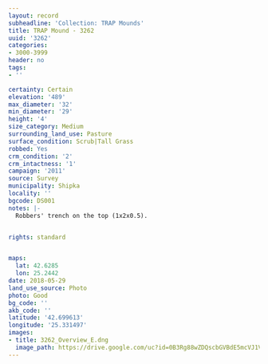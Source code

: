 ```yaml
---
layout: record
subheadline: 'Collection: TRAP Mounds'
title: TRAP Mound - 3262
uuid: '3262'
categories:
- 3000-3999
header: no
tags:
- ''

certainty: Certain
elevation: '489'
max_diameter: '32'
min_diameter: '29'
height: '4'
size_category: Medium
surrounding_land_use: Pasture
surface_condition: Scrub|Tall Grass
robbed: Yes
crm_condition: '2'
crm_intactness: '1'
campaign: '2011'
source: Survey
municipality: Shipka
locality: ''
bgcode: DS001
notes: |-
  Robbers' trench on the top (1x2x0.5).


rights: standard


maps:
  lat: 42.6285
  lon: 25.2442
date: 2018-05-29
land_use_source: Photo
photo: Good
bg_code: ''
akb_code: ''
latitude: '42.699613'
longitude: '25.331497'
images:
- title: 3262_Overview_E.dng
  image_path: https://drive.google.com/uc?id=0B3Rg88wZDQscbGVBdE5mcVJ1VXM
---
```

